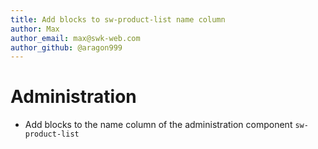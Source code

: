 ```yaml
---
title: Add blocks to sw-product-list name column
author: Max
author_email: max@swk-web.com
author_github: @aragon999
---
```

# Administration
* Add blocks to the name column of the administration component `sw-product-list`

